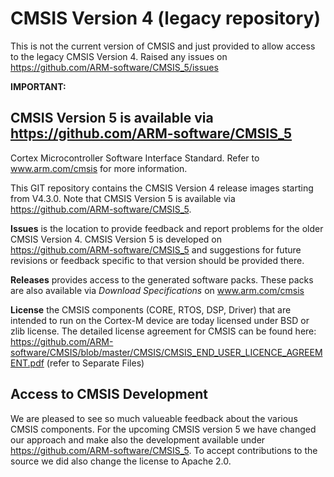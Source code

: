 # CMSIS Version 4 (legacy repository)

This is not the current version of CMSIS and just provided to allow access to the legacy CMSIS Version 4.
Raised any issues on https://github.com/ARM-software/CMSIS_5/issues

**IMPORTANT:**
## CMSIS Version 5 is available via https://github.com/ARM-software/CMSIS_5

Cortex Microcontroller Software Interface Standard. Refer to www.arm.com/cmsis for more information.

This GIT repository contains the CMSIS Version 4 release images starting from V4.3.0.
Note that CMSIS Version 5 is available via https://github.com/ARM-software/CMSIS_5.

**Issues** is the location to provide feedback and report problems for the older CMSIS Version 4.  CMSIS Version 5 is developed on https://github.com/ARM-software/CMSIS_5 and suggestions for future revisions or feedback specific to that version should be provided there.

**Releases** provides access to the generated software packs.  These packs are also available via _Download Specifications_ on www.arm.com/cmsis

**License** the CMSIS components (CORE, RTOS, DSP, Driver) that are intended to run on the Cortex-M device are today licensed under BSD or zlib license. The detailed license agreement for CMSIS can be found here: 
https://github.com/ARM-software/CMSIS/blob/master/CMSIS/CMSIS_END_USER_LICENCE_AGREEMENT.pdf (refer to Separate Files)

## Access to CMSIS Development
We are pleased to see so much valueable feedback about the various CMSIS components.  For the upcoming CMSIS version 5 we have changed our approach and make also the development available under https://github.com/ARM-software/CMSIS_5. To accept contributions to the source we did also change the license to Apache 2.0.









